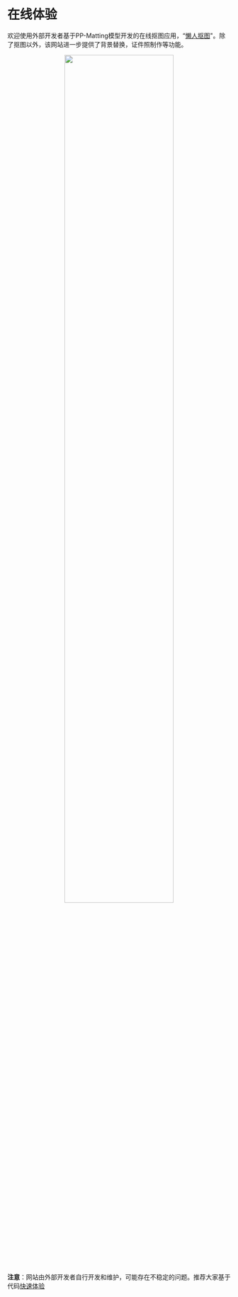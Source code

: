 # 在线体验
欢迎使用外部开发者基于PP-Matting模型开发的在线抠图应用，“[懒人抠图](https://coolseg.cn)"。除了抠图以外，该网站进一步提供了背景替换，证件照制作等功能。

<p align="center">
<img src="https://user-images.githubusercontent.com/48433081/165077834-c3191509-aeaf-45c8-b226-656174f4c152.gif" width="70%" height="70%">
</p>

**注意**：网站由外部开发者自行开发和维护，可能存在不稳定的问题。推荐大家基于代码[快速体验](./quick_start_cn.md)
